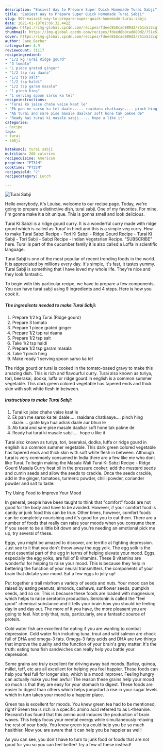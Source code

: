 ```yaml
---
description: "Easiest Way to Prepare Super Quick Homemade Turai Sabji"
title: "Easiest Way to Prepare Super Quick Homemade Turai Sabji"
slug: 907-easiest-way-to-prepare-super-quick-homemade-turai-sabji
date: 2021-01-18T01:06:32.442Z
image: https://img-global.cpcdn.com/recipes/fdeed8b8cad880d2/751x532cq70/turai-sabji-recipe-main-photo.jpg
thumbnail: https://img-global.cpcdn.com/recipes/fdeed8b8cad880d2/751x532cq70/turai-sabji-recipe-main-photo.jpg
cover: https://img-global.cpcdn.com/recipes/fdeed8b8cad880d2/751x532cq70/turai-sabji-recipe-main-photo.jpg
author: Jane Barber
ratingvalue: 4.9
reviewcount: 31117
recipeingredient:
- "1/2 kg Turai Ridge gourd"
- "3 tomato"
- "1 piece grated ginger"
- "1/2 tsp rai daana"
- "1/2 tsp salt"
- "1/2 tsp haldi"
- "1/2 tsp garam masala"
- "1 pinch hing"
- "1 serving spoon sarso ka tel"
recipeinstructions:
- "Turai ko jaise chahe vaise kaat le"
- "Ek pan me sarso ka tel daale..... raaidana chatkaaye.... pinch hing daale.... grate kiya hua adrak daale aur bhun le"
- "Ab turai and sare pise masale daalkar soft hone tak pakne de"
- "Ready hai turai ki masale sabji..... hope u like it"
categories:
- Recipe
tags:
- turai
- sabji

katakunci: turai sabji 
nutrition: 260 calories
recipecuisine: American
preptime: "PT31M"
cooktime: "PT32M"
recipeyield: "2"
recipecategory: Lunch

---
```



![Turai Sabji](https://img-global.cpcdn.com/recipes/fdeed8b8cad880d2/751x532cq70/turai-sabji-recipe-main-photo.jpg)

Hello everybody, it's Louise, welcome to our recipe page. Today, we're going to prepare a distinctive dish, turai sabji. One of my favorites. For mine, I'm gonna make it a bit unique. This is gonna smell and look delicious.

Turai Ki Sabzi is a ridge gourd curry. It is a wonderful curry made with ridge gourd which is called as &#39;turai&#39; in hindi and this is a simple veg curry. How to make Turai Sabzi Recipe - Tori Ki Sabzi - Ridge Gourd Recipe - Turai Ki Sabji - Tori Sabji - Sabzi Recipe - Indian Vegetarian Recipe. &#34;SUBSCRIBE&#34; here. Turai is part of the cucumber family it is also called a Loffa in scientific language.

Turai Sabji is one of the most popular of recent trending foods in the world. It is appreciated by millions every day. It's simple, it's fast, it tastes yummy. Turai Sabji is something that I have loved my whole life. They're nice and they look fantastic.


To begin with this particular recipe, we have to prepare a few components. You can have turai sabji using 9 ingredients and 4 steps. Here is how you cook it.

<!--inarticleads1-->

##### The ingredients needed to make Turai Sabji:

1. Prepare 1/2 kg Turai (Ridge gourd)
1. Prepare 3 tomato
1. Prepare 1 piece grated ginger
1. Prepare 1/2 tsp rai daana
1. Prepare 1/2 tsp salt
1. Take 1/2 tsp haldi
1. Prepare 1/2 tsp garam masala
1. Take 1 pinch hing
1. Make ready 1 serving spoon sarso ka tel


The ridge gourd or turai is cooked in the tomato-based gravy to make this amazing dish. This is rich and flavourful curry. Turai also known as turiya, tori, beerakai, dodka, luffa or ridge gourd in english is a common summer vegetable. This dark green colored vegetable has tapered ends and thick skin with soft white flesh in between. 

<!--inarticleads2-->

##### Instructions to make Turai Sabji:

1. Turai ko jaise chahe vaise kaat le
1. Ek pan me sarso ka tel daale..... raaidana chatkaaye.... pinch hing daale.... grate kiya hua adrak daale aur bhun le
1. Ab turai and sare pise masale daalkar soft hone tak pakne de
1. Ready hai turai ki masale sabji..... hope u like it


Turai also known as turiya, tori, beerakai, dodka, luffa or ridge gourd in english is a common summer vegetable. This dark green colored vegetable has tapered ends and thick skin with soft white flesh in between. Although turai is very commonly consumed in India there are a few like me who dont like Turai. To begin making the Masala Wali Turai Ki Sabzi Recipe - Ridge Gourd Masala Curry heat oil in the pressure cooker; add the mustard seeds and cumin seeds and allow the seeds to crackle. Once the seeds crackle, add in the ginger, tomatoes, turmeric powder, chilli powder, coriander powder and salt to taste. 

Try Using Food to Improve Your Mood


In general, people have been taught to think that "comfort" foods are not good for the body and have to be avoided. However, if your comfort food is candy or junk food this can be true. Other times, however, comfort foods can be completely nourishing and it's good for you to eat them. There are a number of foods that really can raise your moods when you consume them. If you seem to be a little bit down and you're needing an emotional pick me up, try several of these.

Eggs, you might be amazed to discover, are terrific at fighting depression. Just see to it that you don't throw away the egg yolk. The egg yolk is the most essential part of the egg in terms of helping elevate your mood. Eggs, especially the egg yolks, are full of B vitamins. These B vitamins are wonderful for helping to raise your mood. This is because they help in bettering the function of your neural transmitters, the components of your brain that dictate your mood. Eat a few eggs to jolly up!

Put together a trail mixfrom a variety of seeds and nuts. Your mood can be raised by eating peanuts, almonds, cashews, sunflower seeds, pumpkin seeds, and so on. This is because these foods are loaded with magnesium, which helps to raise serotonin production. Serotonin is called the "feel good" chemical substance and it tells your brain how you should be feeling day in and day out. The more of it you have, the more pleasant you are going to feel. Not only that, nuts, particularly, are a fantastic source of protein.

Cold water fish are excellent for eating if you are wanting to combat depression. Cold water fish including tuna, trout and wild salmon are chock full of DHA and omega-3 fats. Omega-3 fatty acids and DHA are two things that improve the quality and the function of your brain's grey matter. It's the truth: eating tuna fish sandwiches can really help you battle your depression. 

Some grains are truly excellent for driving away bad moods. Barley, quinoa, millet, teff, etc are all excellent for helping you feel happier. These foods can help you feel full for longer also, which is a mood improver. Feeling hungry can actually make you feel awful! The reason these grains help your mood so much is that they are easy for your stomach to digest. These foods are easier to digest than others which helps jumpstart a rise in your sugar levels which in turn takes your mood to a happier place.

Green tea is excellent for moods. You knew green tea had to be mentioned, right? Green tea is rich in a specific amino acid referred to as L-theanine. Research has found that this amino acid induces the production of brain waves. This helps focus your mental energy while simultaneously relaxing the rest of your body. You knew green tea could help you be so much healthier. Now you are aware that it can help you be happier as well!

As you can see, you don't have to turn to junk food or foods that are not good for you so you can feel better! Try a few of these instead!

